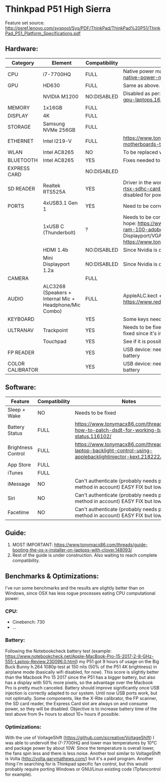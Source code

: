 # Thinkpad P51 High Sierra

Feature set source: http://psref.lenovo.com/syspool/Sys/PDF/ThinkPad/ThinkPad%20P51/ThinkPad_P51_Platform_Specifications.pdf

## Hardware:

| Category | Element | Compatibility | Notes |
| ------------- | ------------- | ------------- | ------------- | 
| CPU | i7-7700HQ | FULL | Native power management works correctly, as per: https://www.tonymacx86.com/threads/guide-native-power-management-for-laptops.175801/
| GPU | HD630 | FULL | Same as above. Full hardware acceleration.					
| | NVIDIA M1200 | NO:DISABLED | Disabled as per: https://www.tonymacx86.com/threads/guide-disabling-discrete-graphics-in-dual-gpu-laptops.163772/ |
| MEMORY | 1x16GB | FULL | |
| DISPLAY | 4K | FULL | |
| STORAGE | Samsung NVMe 256GB | FULL | |
| ETHERNET | Intel I219-V | FULL | https://www.tonymacx86.com/threads/intel-i219-ethernet-drivers-for-skylake-100-series-motherboards-testing.180995/ |
| WLAN | Intel AC8265 | NO | To be replaced with BCM94352Z with FULL compatibility |
| BLUETOOTH | Intel AC8265 | YES | Fixes needed to make it work fully. To be replaced with BCM94352Z with FULL compatibility |
| EXPRESS CARD | | NO:DISABLED | |
| SD READER | Realtek RTS525A | YES | Driver in the works https://www.insanelymac.com/forum/topic/321080-sineteks-driver-for-realtek-rtsx-sdhc-card-readers/, until the driver is 100% complete and bugfree this component will be disabled for power consumption reasons |
| PORTS | 4xUSB3.1 Gen 1 | YES | Need to be correctly setup through USBInjectAll.kext + custom SSDT |
| | 1xUSB C (Thunderbolt) | ? | Needs to be correctly tested and setup as above. Thunderbolt will probably never work (but I have hope: https://www.tonymacx86.com/threads/guide-dell-xps-15-9560-4k-touch-1tb-ssd-32gb-ram-100-adobergb.224486/), but USB C yes, objective is to make it a substitute for HDMI/Mini Displayport/VGA through Macbook cable adapters. Example of this: https://www.tonymacx86.com/threads/xps-9360-usb-c-to-hdmi-audio-still-not-working.216140/|
| | HDMI 1.4b | NO:DISABLED | Since Nvidia is disabled, this port connected to it can't work |
| | Mini Displayport 1.2a | NO:DISABLED | Since Nvidia is disabled, this port connected to it can't work |
| CAMERA | | FULL | |
| AUDIO | ALC3268 (Speakers + Internal Mic + Headphone/Mic Combo) | FULL | AppleALC.kect + Layout #29 as per: https://www.reddit.com/r/hackintosh/comments/4e23w6/guide_native_audio_with_clover_applealckext/ |
| KEYBOARD | | YES | Some keys need to be fixed/setup with SSDT patches, especially leds |
| ULTRANAV | Trackpoint | YES | Needs to be fixed: movement is not smooth (it's blocky/jumpy). Also, center trackpoint button should be fixed since it's imprecise. |
| | Touchpad | YES | See if it is possible to add more gestures |
| FP READER | | YES | USB device: needs to be disabled through USBInjectAll.kext + custom SSDT since not used to preserve battery |
| COLOR CALIBRATOR | | YES | USB device: needs to be disabled through USBInjectAll.kext + custom SSDT since not used to preserve battery |

## Software:

| Feature | Compatibility | Notes |
| ------------- | ------------- | ------------- |
| Sleep + Wake | NO | Needs to be fixed |
| Battery Status | FULL | https://www.tonymacx86.com/threads/guide-how-to-patch-dsdt-for-working-battery-status.116102/ |
| Brightness Control | FULL | https://www.tonymacx86.com/threads/guide-laptop-backlight-control-using-applebacklightinjector-kext.218222/ |
| App Store | FULL | |
| iTunes | FULL | |
| iMessage | NO | Can't authenticate (probably needs payment method in account) EASY FIX but low priority |
| Siri | NO | Can't authenticate (probably needs payment method in account) EASY FIX but low priority |
| Facetime | NO | Can't authenticate (probably needs payment method in account) EASY FIX but low priority |

## Guide:
1) MOST IMPORTANT: https://www.tonymacx86.com/threads/guide-booting-the-os-x-installer-on-laptops-with-clover.148093/
2) Rest of the guide is under construction. Also waiting to reach complete compatibility.

## Benchmarks & Optimizations:

I've run some benchmarks and the results are slightly better than on Windows, since OSX has less rogue processes eating CPU computational power:
### CPU:
- Cinebench: 730
- ...

### Battery:
Following the Notebookcheck battery test (example: https://www.notebookcheck.net/Apple-MacBook-Pro-15-2017-2-8-GHz-555-Laptop-Review.230096.0.html) my P51 got 9 hours of usage on the Big Buck Bunny h.264 1080p test at 150 nits (50% of the P51 4K brightness) in airplane mode (basically wifi disabled, for now). This score is slightly better than the Macbook Pro 15 2017 since the P51 has a bigger battery, but also has a display with 50% more pixels, so the advantage over the Macbook Pro is pretty much canceled. Battery should improve significantly once USB injection is correctly adapted to our system. Until now USB ports work, but not optimally. Some components, like the X-Rite calibrator, the FP scanner, the SD card reader, the Express Card slot are always on and consume power, so they will be disabled. Objective is to increase battery time of the test above from 9+ hours to about 10+ hours if possible.

### Optimizations:
With the use of VoltageShift (https://github.com/sicreative/VoltageShift) I was able to undervolt the i7-7700HQ and lower max temperatures by 10°C and package power by about 10W. Since the temperature is overall lower, the fans spin less and there is less noise. Another tool similar to VoltageShift is Volta (http://volta.garymathews.com/) but it's a paid program.
Another thing I'm searching for is Thinkpad specific fan control, but this would probably require porting Windows or GNU/Linux existing code (Tpfancontrol for example).

